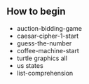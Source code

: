 ## How to begin

- auction-bidding-game
- caesar-cipher-1-start
- guess-the-number
- coffee-machine-start
- turtle graphics all
- us states
- list-comprehension
